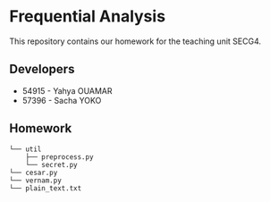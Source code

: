 # Frequential Analysis
This repository contains our homework for the teaching unit SECG4.

## Developers
- 54915 - Yahya OUAMAR
- 57396 - Sacha YOKO

## Homework
```
└── util
    ├── preprocess.py
    └── secret.py
└── cesar.py
└── vernam.py
└── plain_text.txt
```